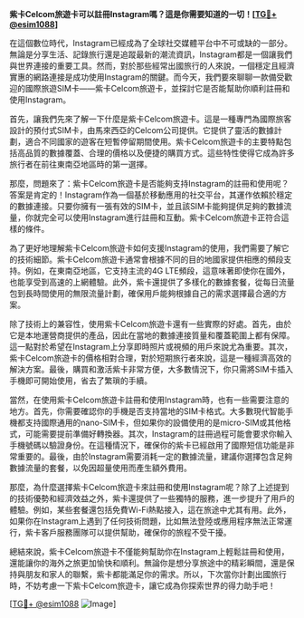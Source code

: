 **紫卡Celcom旅遊卡可以註冊Instagram嗎？這是你需要知道的一切！[[TG💪+ @esim1088](https://t.me/s/esim1088)]**

在這個數位時代，Instagram已經成為了全球社交媒體平台中不可或缺的一部分。無論是分享生活、記錄旅行還是追蹤最新的潮流資訊，Instagram都是一個讓我們與世界連接的重要工具。然而，對於那些經常出國旅行的人來說，一個穩定且經濟實惠的網路連接是成功使用Instagram的關鍵。而今天，我們要來聊聊一款備受歡迎的國際旅遊SIM卡——紫卡Celcom旅遊卡，並探討它是否能幫助你順利註冊和使用Instagram。

首先，讓我們先來了解一下什麼是紫卡Celcom旅遊卡。這是一種專門為國際旅客設計的預付式SIM卡，由馬來西亞的Celcom公司提供。它提供了靈活的數據計劃，適合不同國家的遊客在短暫停留期間使用。紫卡Celcom旅遊卡的主要特點包括高品質的數據覆蓋、合理的價格以及便捷的購買方式。這些特性使得它成為許多旅行者在前往東南亞地區時的第一選擇。

那麼，問題來了：紫卡Celcom旅遊卡是否能夠支持Instagram的註冊和使用呢？答案是肯定的！Instagram作為一個基於移動應用的社交平台，其運作依賴於穩定的數據連接。只要你擁有一張有效的SIM卡，並且該SIM卡能夠提供足夠的數據流量，你就完全可以使用Instagram進行註冊和互動。紫卡Celcom旅遊卡正符合這樣的條件。

為了更好地理解紫卡Celcom旅遊卡如何支援Instagram的使用，我們需要了解它的技術細節。紫卡Celcom旅遊卡通常會根據不同的目的地國家提供相應的頻段支持。例如，在東南亞地區，它支持主流的4G LTE頻段，這意味著即使你在國外，也能享受到高速的上網體驗。此外，紫卡還提供了多樣化的數據套餐，從每日流量包到長時間使用的無限流量計劃，確保用戶能夠根據自己的需求選擇最合適的方案。

除了技術上的兼容性，使用紫卡Celcom旅遊卡還有一些實際的好處。首先，由於它是本地運營商提供的產品，因此在當地的數據連接質量和覆蓋範圍上都有保障。這一點對於希望在Instagram上分享即時照片或視頻的用戶來說尤為重要。其次，紫卡Celcom旅遊卡的價格相對合理，對於短期旅行者來說，這是一種經濟高效的解決方案。最後，購買和激活紫卡非常方便，大多數情況下，你只需將SIM卡插入手機即可開始使用，省去了繁瑣的手續。

當然，在使用紫卡Celcom旅遊卡註冊和使用Instagram時，也有一些需要注意的地方。首先，你需要確認你的手機是否支持當地的SIM卡格式。大多數現代智能手機都支持國際通用的nano-SIM卡，但如果你的設備使用的是micro-SIM或其他格式，可能需要提前準備好轉換器。其次，Instagram的註冊過程可能會要求你輸入手機號碼以驗證身份。在這種情況下，確保你的紫卡已經啟用了國際短信功能是非常重要的。最後，由於Instagram需要消耗一定的數據流量，建議你選擇包含足夠數據流量的套餐，以免因超量使用而產生額外費用。

那麼，為什麼選擇紫卡Celcom旅遊卡來註冊和使用Instagram呢？除了上述提到的技術優勢和經濟效益之外，紫卡還提供了一些獨特的服務，進一步提升了用戶的體驗。例如，某些套餐還包括免費Wi-Fi熱點接入，這在旅途中尤其有用。此外，如果你在Instagram上遇到了任何技術問題，比如無法登陸或應用程序無法正常運行，紫卡客戶服務團隊可以提供幫助，確保你的旅程不受干擾。

總結來說，紫卡Celcom旅遊卡不僅能夠幫助你在Instagram上輕鬆註冊和使用，還能讓你的海外之旅更加愉快和順利。無論你是想分享旅途中的精彩瞬間，還是保持與朋友和家人的聯繫，紫卡都能滿足你的需求。所以，下次當你計劃出國旅行時，不妨考慮一下紫卡Celcom旅遊卡，讓它成為你探索世界的得力助手吧！

[[TG💪+ @esim1088](https://t.me/s/esim1088) ![Image](https://i.postimg.cc/4NQfJmqS/Snipaste-2025-05-13-00-14-12.png)]